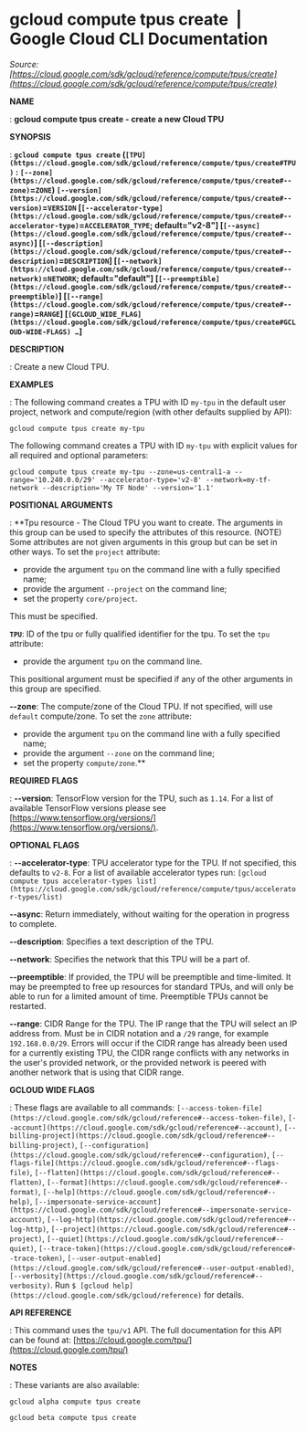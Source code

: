 # gcloud compute tpus create  |  Google Cloud CLI Documentation

*Source: [https://cloud.google.com/sdk/gcloud/reference/compute/tpus/create](https://cloud.google.com/sdk/gcloud/reference/compute/tpus/create)*

**NAME**

: **gcloud compute tpus create - create a new Cloud TPU**

**SYNOPSIS**

: **`gcloud compute tpus create` (`[TPU](https://cloud.google.com/sdk/gcloud/reference/compute/tpus/create#TPU)` : `[--zone](https://cloud.google.com/sdk/gcloud/reference/compute/tpus/create#--zone)`=`ZONE`) `[--version](https://cloud.google.com/sdk/gcloud/reference/compute/tpus/create#--version)`=`VERSION` [`[--accelerator-type](https://cloud.google.com/sdk/gcloud/reference/compute/tpus/create#--accelerator-type)`=`ACCELERATOR_TYPE`; default="v2-8"] [`[--async](https://cloud.google.com/sdk/gcloud/reference/compute/tpus/create#--async)`] [`[--description](https://cloud.google.com/sdk/gcloud/reference/compute/tpus/create#--description)`=`DESCRIPTION`] [`[--network](https://cloud.google.com/sdk/gcloud/reference/compute/tpus/create#--network)`=`NETWORK`; default="default"] [`[--preemptible](https://cloud.google.com/sdk/gcloud/reference/compute/tpus/create#--preemptible)`] [`[--range](https://cloud.google.com/sdk/gcloud/reference/compute/tpus/create#--range)`=`RANGE`] [`[GCLOUD_WIDE_FLAG](https://cloud.google.com/sdk/gcloud/reference/compute/tpus/create#GCLOUD-WIDE-FLAGS) …`]**

**DESCRIPTION**

: Create a new Cloud TPU.

**EXAMPLES**

: The following command creates a TPU with ID `my-tpu` in the default
user project, network and compute/region (with other defaults supplied by API):

```
gcloud compute tpus create my-tpu
```

The following command creates a TPU with ID `my-tpu` with explicit
values for all required and optional parameters:

```
gcloud compute tpus create my-tpu --zone=us-central1-a --range='10.240.0.0/29' --accelerator-type='v2-8' --network=my-tf-network --description='My TF Node' --version='1.1'
```

**POSITIONAL ARGUMENTS**

: **Tpu resource - The Cloud TPU you want to create. The arguments in this group can
be used to specify the attributes of this resource. (NOTE) Some attributes are
not given arguments in this group but can be set in other ways.
To set the `project` attribute:

- provide the argument `tpu` on the command line with a fully specified
name;
- provide the argument `--project` on the command line;
- set the property `core/project`.

This must be specified.

**`TPU`**:
ID of the tpu or fully qualified identifier for the tpu.
To set the `tpu` attribute:

- provide the argument `tpu` on the command line.

This positional argument must be specified if any of the other arguments in this
group are specified.

**--zone**:
The compute/zone of the Cloud TPU.
If not specified, will use `default` compute/zone.
To set the `zone` attribute:

- provide the argument `tpu` on the command line with a fully specified
name;
- provide the argument `--zone` on the command line;
- set the property `compute/zone`.**

**REQUIRED FLAGS**

: **--version**:
TensorFlow version for the TPU, such as `1.14`. For a list of
available TensorFlow versions please see [https://www.tensorflow.org/versions/](https://www.tensorflow.org/versions/).

**OPTIONAL FLAGS**

: **--accelerator-type**:
TPU accelerator type for the TPU. If not specified, this defaults to
`v2-8`.
For a list of available accelerator types run:
`[gcloud
compute tpus accelerator-types list](https://cloud.google.com/sdk/gcloud/reference/compute/tpus/accelerator-types/list)`

**--async**:
Return immediately, without waiting for the operation in progress to complete.

**--description**:
Specifies a text description of the TPU.

**--network**:
Specifies the network that this TPU will be a part of.

**--preemptible**:
If provided, the TPU will be preemptible and time-limited. It may be preempted
to free up resources for standard TPUs, and will only be able to run for a
limited amount of time.
Preemptible TPUs cannot be restarted.

**--range**:
CIDR Range for the TPU.
The IP range that the TPU will select an IP address from. Must be in CIDR
notation and a `/29` range, for example `192.168.0.0/29`.
Errors will occur if the CIDR range has already been used for a currently
existing TPU, the CIDR range conflicts with any networks in the user's provided
network, or the provided network is peered with another network that is using
that CIDR range.

**GCLOUD WIDE FLAGS**

: These flags are available to all commands: `[--access-token-file](https://cloud.google.com/sdk/gcloud/reference#--access-token-file)`,
`[--account](https://cloud.google.com/sdk/gcloud/reference#--account)`, `[--billing-project](https://cloud.google.com/sdk/gcloud/reference#--billing-project)`,
`[--configuration](https://cloud.google.com/sdk/gcloud/reference#--configuration)`,
`[--flags-file](https://cloud.google.com/sdk/gcloud/reference#--flags-file)`,
`[--flatten](https://cloud.google.com/sdk/gcloud/reference#--flatten)`, `[--format](https://cloud.google.com/sdk/gcloud/reference#--format)`, `[--help](https://cloud.google.com/sdk/gcloud/reference#--help)`, `[--impersonate-service-account](https://cloud.google.com/sdk/gcloud/reference#--impersonate-service-account)`,
`[--log-http](https://cloud.google.com/sdk/gcloud/reference#--log-http)`,
`[--project](https://cloud.google.com/sdk/gcloud/reference#--project)`, `[--quiet](https://cloud.google.com/sdk/gcloud/reference#--quiet)`, `[--trace-token](https://cloud.google.com/sdk/gcloud/reference#--trace-token)`, `[--user-output-enabled](https://cloud.google.com/sdk/gcloud/reference#--user-output-enabled)`,
`[--verbosity](https://cloud.google.com/sdk/gcloud/reference#--verbosity)`.
Run `$ [gcloud help](https://cloud.google.com/sdk/gcloud/reference)` for details.

**API REFERENCE**

: This command uses the `tpu/v1` API. The full documentation for this
API can be found at: [https://cloud.google.com/tpu/](https://cloud.google.com/tpu/)

**NOTES**

: These variants are also available:

```
gcloud alpha compute tpus create
```

```
gcloud beta compute tpus create
```